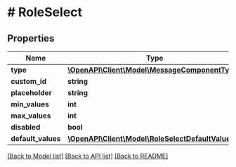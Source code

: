 # # RoleSelect

## Properties

Name | Type | Description | Notes
------------ | ------------- | ------------- | -------------
**type** | [**\OpenAPI\Client\Model\MessageComponentTypes**](MessageComponentTypes.md) |  |
**custom_id** | **string** |  |
**placeholder** | **string** |  | [optional]
**min_values** | **int** |  | [optional]
**max_values** | **int** |  | [optional]
**disabled** | **bool** |  | [optional]
**default_values** | [**\OpenAPI\Client\Model\RoleSelectDefaultValue[]**](RoleSelectDefaultValue.md) |  | [optional]

[[Back to Model list]](../../README.md#models) [[Back to API list]](../../README.md#endpoints) [[Back to README]](../../README.md)
